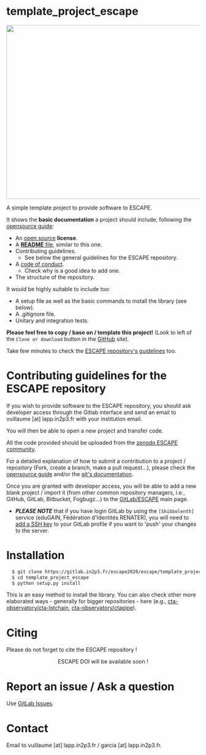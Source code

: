 # template_project_escape
<p align="center">
   <img src="https://cdn.eso.org/images/large/ann18084a.jpg" width="640" height="453"/>
</p>

A simple template project to provide software to ESCAPE.

It shows the **basic documentation** a project should include, following the [opensource guide](https://opensource.guide/starting-a-project/):

* An [open source](https://help.github.com/en/github/creating-cloning-and-archiving-repositories/licensing-a-repository#where-does-the-license-live-on-my-repository) **license**.
* A [**README** file](https://help.github.com/en/github/getting-started-with-github/create-a-repo#commit-your-first-change), similar to this one. 
* Contributing guidelines. 
    - See below the general guidelines for the ESCAPE repository.
* A [code of conduct](https://opensource.guide/code-of-conduct/).
    - Check why is a good idea to add one.
* The structure of the repository.

It would be highly suitable to include too:
   - A setup file as well as the basic commands to install the library (see below).
   - A .gitignore file.
   - Unitary and integration tests.
   
**Please feel free to copy / base on / template this project!** (Look to left of the `Clone or download` button in the [GitHub](https://github.com/garciagenrique/template_project_escape) site).

Take few minutes to check the [ESCAPE repository's guidelines](https://gitlab.in2p3.fr/escape2020/guidelines) too.

# Contributing guidelines for the ESCAPE repository

If you wish to provide software to the ESCAPE repository, you should ask developer access through the Gitlab interface and send an email to vuillaume [at] lapp.in2p3.fr with your institution email.

You will then be able to open a new project and transfer code.

All the code provided should be uploaded from the [zenodo ESCAPE community](https://zenodo.org/communities/escape2020/). 

For a detailed explanation of how to submit a contribution to a project / repository (Fork, create a branch, make a pull request...), please check the [opensource guide](https://opensource.guide/how-to-contribute/#how-to-submit-a-contribution) and/or the [git's documentation](https://git-scm.com/doc).

Once you are granted with developer access, you will be able to add a new blank project / import it (from other common repository managers, i.e., GitHub, GitLab, Bitbucket, Fogbugz...) to the [GitLab/ESCAPE](https://gitlab.in2p3.fr/escape2020) main page.

-  ***PLEASE NOTE*** that if you have login GitLab by using the `[Shibbolenth]` service (eduGAIN, Fédération d'Identités RENATER), you will need to [add a SSH key](https://gitlab.in2p3.fr/help/ssh/README#generating-a-new-ssh-key-pair) to your GitLab profile if you want to 'push' your changes to the server. 

# Installation

```sh
  $ git clone https://gitlab.in2p3.fr/escape2020/escape/template_project_escape.git
  $ cd template_project_escape
  $ python setup.py install
``` 

This is an easy method to install the library. 
You can also check other more elaborated ways - generally for bigger repositories - here (e.g., [cta-observatory/cta-lstchain](https://github.com/cta-observatory/cta-lstchain), [cta-observatory/ctapipe](https://github.com/cta-observatory/ctapipe)).

# Citing 
Please do not forget to cite the ESCAPE repository ! 
<p align="center">ESCAPE DOI will be available soon !</p>

# Report an issue / Ask a question
Use [GitLab Issues](https://gitlab.in2p3.fr/groups/escape2020/-/issues).

# Contact
Email to vuillaume [at] lapp.in2p3.fr / garcia [at] lapp.in2p3.fr.
